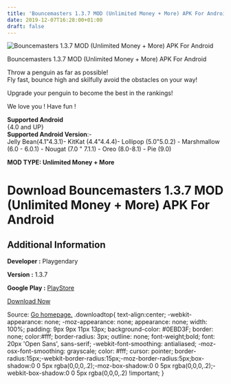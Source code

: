 ```yaml
---
title: 'Bouncemasters 1.3.7 MOD (Unlimited Money + More) APK For Android'
date: 2019-12-07T16:28:00+01:00
draft: false
---
```


![Bouncemasters 1.3.7 MOD (Unlimited Money + More) APK For Android](https://i2.wp.com/apkhome.net/wp-content/uploads/2019/12/Bouncemasters.png "Bouncemasters 1.3.7 MOD (Unlimited Money + More) APK For Android")

  

Bouncemasters 1.3.7 MOD (Unlimited Money + More) APK For Android

Throw a penguin as far as possible!  
Fly fast, bounce high and skilfully avoid the obstacles on your way!

Upgrade your penguin to become the best in the rankings!

We love you ! Have fun !

**Supported Android**  
{4.0 and UP}  
**Supported Android Version**:-  
Jelly Bean(4.1"4.3.1)- KitKat (4.4"4.4.4)- Lollipop (5.0"5.0.2) - Marshmallow (6.0 - 6.0.1) - Nougat (7.0 " 7.1.1) - Oreo (8.0-8.1) - Pie (9.0)

**MOD TYPE: Unlimited Money + More**

Download Bouncemasters 1.3.7 MOD (Unlimited Money + More) APK For Android
=========================================================================

Additional Information
----------------------

**Developer :** Playgendary

**Version :** 1.3.7

**Google Play :** [PlayStore](https://play.google.com/store/apps/details?id=com.playgendary.sportmasters)

  

[Download Now](https://store4app.co/post/bouncemasters-1-3-7-mod-unlimited-money-more-apk-for-android_1575727203)

  
Source: [Go homepage.](https://store4app.co/post/bouncemasters-1-3-7-mod-unlimited-money-more-apk-for-android_1575727203) .downloadtop{ text-align:center; -webkit-appearance: none; -moz-appearance: none; appearance: none; width: 100%; padding: 9px 9px 11px 13px; background-color: #0EBD3F; border: none; color:#fff; border-radius: 3px; outline: none; font-weight;bold; font: 20px 'Open Sans', sans-serif; -webkit-font-smoothing: antialiased; -moz-osx-font-smoothing: grayscale; color: #fff; cursor: pointer; border-radius:15px;-webkit-border-radius:15px;-moz-border-radius:5px;box-shadow:0 0 5px rgba(0,0,0,.2);-moz-box-shadow:0 0 5px rgba(0,0,0,.2);-webkit-box-shadow:0 0 5px rgba(0,0,0,.2) !important; }